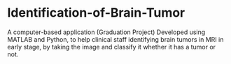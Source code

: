 # Identification-of-Brain-Tumor
A computer-based application (Graduation Project)
Developed using MATLAB and Python, to help clinical staff identifying brain tumors in MRI in early stage, by taking the image and classify it whether it has a tumor or not.
